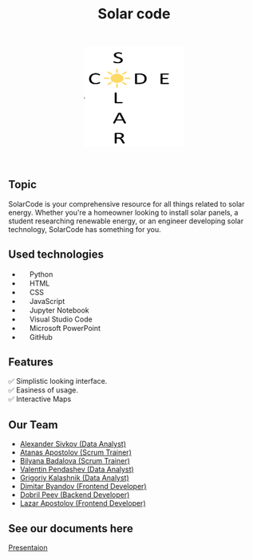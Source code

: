 <h1 align="center" > Solar code</h1>
<br>
<p align="center">
<img src="logo.png" alt="logo" height="200" width="200">
</p>
 
<br>
 
## Topic
SolarCode is your comprehensive resource for all things related to solar energy. Whether you're a homeowner looking to install solar panels, a student researching renewable energy, or an engineer developing solar technology, SolarCode has something for you.
 
## Used technologies
- <img src="https://encrypted-tbn0.gstatic.com/images?q=tbn:ANd9GcTOLTSWvOXpnFCGXpLFVJY3xJoX2cmibudYFBtz2MGRrrlY0GUbg3uw7KuhbhAKy83A_F0&usqp=CAU" width="15" height="15"> Python <br>
- <img src="https://upload.wikimedia.org/wikipedia/commons/thumb/6/61/HTML5_logo_and_wordmark.svg/180px-HTML5_logo_and_wordmark.svg.png" width="15" height="15"> HTML<br>
- <img src="https://upload.wikimedia.org/wikipedia/commons/thumb/d/d5/CSS3_logo_and_wordmark.svg/800px-CSS3_logo_and_wordmark.svg.png" width="15" height="15"> CSS <br>
- <img src="https://quintagroup.com/cms/js/js-image/javascript-logo.png" width="15" height="15"> JavaScript <br>
- <img src="https://upload.wikimedia.org/wikipedia/commons/thumb/3/38/Jupyter_logo.svg/1200px-Jupyter_logo.svg.png" width="15" height="15"> Jupyter Notebook <br>
- <img src="https://upload.wikimedia.org/wikipedia/commons/thumb/9/9a/Visual_Studio_Code_1.35_icon.svg/2048px-Visual_Studio_Code_1.35_icon.svg.png" width="15" height="15"> Visual Studio Code <br>
- <img src="https://upload.wikimedia.org/wikipedia/commons/thumb/0/0d/Microsoft_Office_PowerPoint_%282019%E2%80%93present%29.svg/640px-Microsoft_Office_PowerPoint_%282019%E2%80%93present%29.svg.png" width="15" height="15"> Microsoft PowerPoint <br>
- <img src="https://upload.wikimedia.org/wikipedia/commons/thumb/c/c2/GitHub_Invertocat_Logo.svg/300px-GitHub_Invertocat_Logo.svg.png" width="15" height="15"> GitHub <br>
 
## Features
✅ Simplistic looking interface. <br>
✅ Easiness of usage. <br>
✅ Interactive Maps<br>
 
## Our Team
- <a href="https://github.com/ATSivkov21"> Alexander Sivkov (Data Analyst) </a><br>
- <a href="https://github.com/ATApostolov21"> Atanas Apostolov (Scrum Trainer)</a> <br>
- <a href="https://github.com/BSBadalova21"> Bilyana Badalova (Scrum Trainer) </a><br>
- <a href="https://github.com/VBPendashev21"> Valentin Pendashev (Data Analyst)</a> <br>
- <a href="https://github.com/GEKalashnik21"> Grigoriy Kalashnik (Data Analyst) </a><br>
- <a href="https://github.com/DKByandov21"> Dimitar Byandov (Frontend Developer)</a> <br>
- <a href="https://github.com/DDPeev21"> Dobril Peev (Backend Developer) </a><br>
- <a href="https://github.com/LPApostolov21"> Lazar Apostolov (Frontend Developer)</a> <br>
## See our documents here
 [Presentaion](https://github.com/codingburgas/2324-10-volt-ai-solarcode/volt/docs/Presentation.pptx)  
 
##

